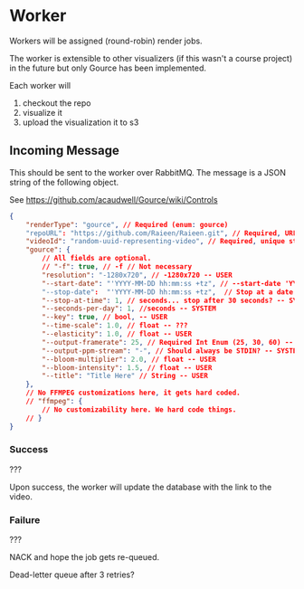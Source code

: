 # Worker

Workers will be assigned (round-robin) render jobs.

The worker is extensible to other visualizers (if this wasn't a course project) in the future but only Gource has been implemented.

Each worker will
1. checkout the repo
2. visualize it
3. upload the visualization it to s3


## Incoming Message

This should be sent to the worker over RabbitMQ. The message is a JSON string of the following object.

See https://github.com/acaudwell/Gource/wiki/Controls

```json
{
    "renderType": "gource", // Required (enum: gource)
    "repoURL": "https://github.com/Raieen/Raieen.git", // Required, URL -- USER
    "videoId": "random-uuid-representing-video", // Required, unique string -- SYSTEM
    "gource": {
        // All fields are optional.
        // "-f": true, // -f // Not necessary
        "resolution": "-1280x720", // -1280x720 -- USER
        "--start-date": "'YYYY-MM-DD hh:mm:ss +tz", // --start-date 'YYYY-MM-DD hh:mm:ss +tz' --- USER
        "--stop-date":  "'YYYY-MM-DD hh:mm:ss +tz",  // Stop at a date and optional time -- USER
        "--stop-at-time": 1, // seconds... stop after 30 seconds? -- SYSTEM
        "--seconds-per-day": 1, //seconds -- SYSTEM
        "--key": true, // bool, -- USER
        "--time-scale": 1.0, // float -- ???
        "--elasticity": 1.0, // float -- USER
        "--output-framerate": 25, // Required Int Enum (25, 30, 60) -- SYSTEM
        "--output-ppm-stream": "-", // Should always be STDIN? -- SYSTEM,
        "--bloom-multiplier": 2.0, // float -- USER
        "--bloom-intensity": 1.5, // float -- USER
        "--title": "Title Here" // String -- USER
    },
    // No FFMPEG customizations here, it gets hard coded.
    // "ffmpeg": {
        // No customizability here. We hard code things.
    // }
}
```

### Success

???

Upon success, the worker will update the database with the link to the video.

### Failure

???

NACK and hope the job gets re-queued.

Dead-letter queue after 3 retries?



